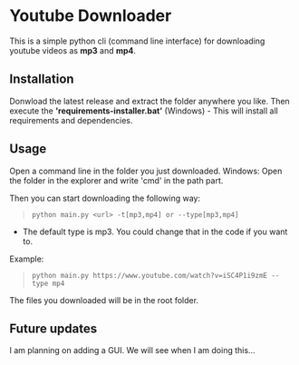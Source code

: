 # Youtube Downloader

This is a simple python cli (command line interface) for downloading youtube videos as **mp3** and **mp4**.


## Installation

Donwload the latest release and extract the folder anywhere you like. Then execute the **'requirements-installer.bat'** (Windows) - This will install all requirements and dependencies.

## Usage

Open a command line in the folder you just downloaded.
Windows: Open the folder in the explorer and write 'cmd' in the path part.

Then you can start downloading the following way:

> ``python main.py <url> -t[mp3,mp4] or --type[mp3,mp4]``

-  The default type is mp3. You could change that in the code if you want to.

Example:
> ``python main.py https://www.youtube.com/watch?v=iSC4P1i9zmE --type mp4``

The files you downloaded will be in the root folder.

## Future updates
I am planning on adding a GUI. We will see when I am doing this...
